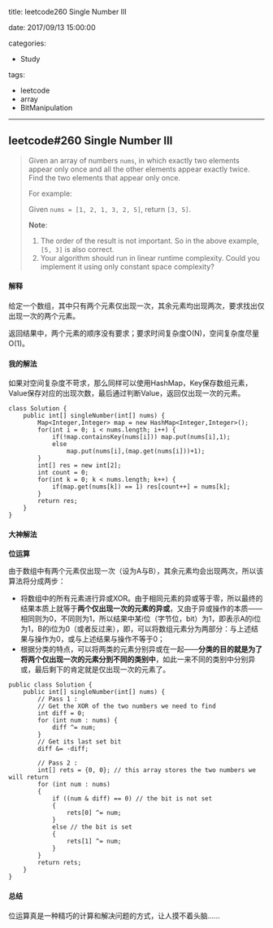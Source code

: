 title: leetcode260 Single Number III

date: 2017/09/13 15:00:00

categories:

- Study

tags:

- leetcode
- array
- BitManipulation

---

## leetcode#260 Single Number III

>Given an array of numbers `nums`, in which exactly two elements appear only once and all the other elements appear exactly twice. Find the two elements that appear only once.
>
>For example:
>
>Given `nums = [1, 2, 1, 3, 2, 5]`, return `[3, 5]`.
>
>**Note**:
>
>1. The order of the result is not important. So in the above example, `[5, 3]` is also correct.
>2. Your algorithm should run in linear runtime complexity. Could you implement it using only constant space complexity?

#### 解释

给定一个数组，其中只有两个元素仅出现一次，其余元素均出现两次，要求找出仅出现一次的两个元素。

返回结果中，两个元素的顺序没有要求；要求时间复杂度O(N)，空间复杂度尽量O(1)。

#### 我的解法

如果对空间复杂度不苛求，那么同样可以使用HashMap，Key保存数组元素，Value保存对应的出现次数，最后通过判断Value，返回仅出现一次的元素。

```
class Solution {
    public int[] singleNumber(int[] nums) {
        Map<Integer,Integer> map = new HashMap<Integer,Integer>();
        for(int i = 0; i < nums.length; i++) {
            if(!map.containsKey(nums[i])) map.put(nums[i],1);
            else
                map.put(nums[i],(map.get(nums[i]))+1);
        }
        int[] res = new int[2];
        int count = 0;
        for(int k = 0; k < nums.length; k++) {
            if(map.get(nums[k]) == 1) res[count++] = nums[k];
        }
        return res;
    }
}
```

#### 大神解法

**位运算**

由于数组中有两个元素仅出现一次（设为A与B），其余元素均会出现两次，所以该算法将分成两步：

- 将数组中的所有元素进行异或XOR。由于相同元素的异或等于零，所以最终的结果本质上就等于**两个仅出现一次的元素的异或**，又由于异或操作的本质——相同则为0，不同则为1，所以结果中某i位（字节位，bit）为1，即表示A的i位为1，B的i位为0（或者反过来），即，可以将数组元素分为两部分：与上述结果与操作为0，或与上述结果与操作不等于0；
- 根据分类的特点，可以将两类的元素分别异或在一起——**分类的目的就是为了将两个仅出现一次的元素分到不同的类别中**，如此一来不同的类别中分别异或，最后剩下的肯定就是仅出现一次的元素了。

```
public class Solution {
    public int[] singleNumber(int[] nums) {
        // Pass 1 : 
        // Get the XOR of the two numbers we need to find
        int diff = 0;
        for (int num : nums) {
            diff ^= num;
        }
        // Get its last set bit
        diff &= -diff;
        
        // Pass 2 :
        int[] rets = {0, 0}; // this array stores the two numbers we will return
        for (int num : nums)
        {
            if ((num & diff) == 0) // the bit is not set
            {
                rets[0] ^= num;
            }
            else // the bit is set
            {
                rets[1] ^= num;
            }
        }
        return rets;
    }
}
```

#### 总结

位运算真是一种精巧的计算和解决问题的方式，让人摸不着头脑......
